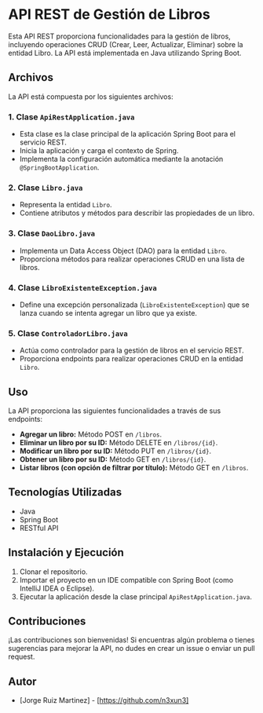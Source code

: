 # API REST de Gestión de Libros

Esta API REST proporciona funcionalidades para la gestión de libros, incluyendo operaciones CRUD (Crear, Leer, Actualizar, Eliminar) sobre la entidad Libro. La API está implementada en Java utilizando Spring Boot.

## Archivos

La API está compuesta por los siguientes archivos:

### 1. Clase `ApiRestApplication.java`

- Esta clase es la clase principal de la aplicación Spring Boot para el servicio REST.
- Inicia la aplicación y carga el contexto de Spring.
- Implementa la configuración automática mediante la anotación `@SpringBootApplication`.

### 2. Clase `Libro.java`

- Representa la entidad `Libro`.
- Contiene atributos y métodos para describir las propiedades de un libro.

### 3. Clase `DaoLibro.java`

- Implementa un Data Access Object (DAO) para la entidad `Libro`.
- Proporciona métodos para realizar operaciones CRUD en una lista de libros.

### 4. Clase `LibroExistenteException.java`

- Define una excepción personalizada (`LibroExistenteException`) que se lanza cuando se intenta agregar un libro que ya existe.

### 5. Clase `ControladorLibro.java`

- Actúa como controlador para la gestión de libros en el servicio REST.
- Proporciona endpoints para realizar operaciones CRUD en la entidad `Libro`.

## Uso

La API proporciona las siguientes funcionalidades a través de sus endpoints:

- **Agregar un libro:** Método POST en `/libros`.
- **Eliminar un libro por su ID:** Método DELETE en `/libros/{id}`.
- **Modificar un libro por su ID:** Método PUT en `/libros/{id}`.
- **Obtener un libro por su ID:** Método GET en `/libros/{id}`.
- **Listar libros (con opción de filtrar por título):** Método GET en `/libros`.

## Tecnologías Utilizadas

- Java
- Spring Boot
- RESTful API

## Instalación y Ejecución

1. Clonar el repositorio.
2. Importar el proyecto en un IDE compatible con Spring Boot (como IntelliJ IDEA o Eclipse).
3. Ejecutar la aplicación desde la clase principal `ApiRestApplication.java`.

## Contribuciones

¡Las contribuciones son bienvenidas! Si encuentras algún problema o tienes sugerencias para mejorar la API, no dudes en crear un issue o enviar un pull request.

## Autor

- [Jorge Ruiz Martinez] - [https://github.com/n3xun3]

